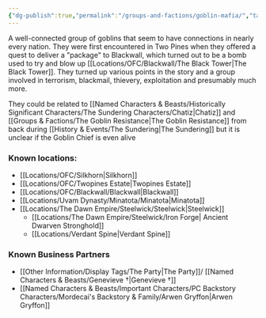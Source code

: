 ```yaml
---
{"dg-publish":true,"permalink":"/groups-and-factions/goblin-mafia/","tags":["Groups"],"updated":"2025-03-01T21:15:13.341+00:00"}
---
```


A well-connected group of goblins that seem to have connections in nearly every nation. They were first encountered in Two Pines when they offered a quest to deliver a "package" to Blackwall, which turned out to be a bomb used to try and blow up [[Locations/OFC/Blackwall/The Black Tower\|The Black Tower]]. They turned up various points in the story and a group involved in terrorism, blackmail, thievery, exploitation and presumably much more. 

They could be related to [[Named Characters & Beasts/Historically Significant  Characters/The Sundering Characters/Chatiz\|Chatiz]] and [[Groups & Factions/The Goblin Resistance\|The Goblin Resistance]] from back during [[History & Events/The Sundering\|The Sundering]] but it is unclear if the Goblin Chief is even alive

### Known locations:
- [[Locations/OFC/Silkhorn\|Silkhorn]]
- [[Locations/OFC/Twopines Estate\|Twopines Estate]]
- [[Locations/OFC/Blackwall/Blackwall\|Blackwall]]
- [[Locations/Uvam Dynasty/Minatota/Minatota\|Minatota]]
- [[Locations/The Dawn Empire/Steelwick/Steelwick\|Steelwick]]
	- [[Locations/The Dawn Empire/Steelwick/Iron Forge\| Ancient Dwarven Stronghold]]
	- [[Locations/Verdant Spine\|Verdant Spine]]

### Known Business Partners
- [[Other Information/Display Tags/The Party\|The Party]]/ [[Named Characters & Beasts/Genevieve †\|Genevieve †]]
- [[Named Characters & Beasts/Important Characters/PC Backstory Characters/Mordecai's Backstory & Family/Arwen Gryffon\|Arwen Gryffon]]